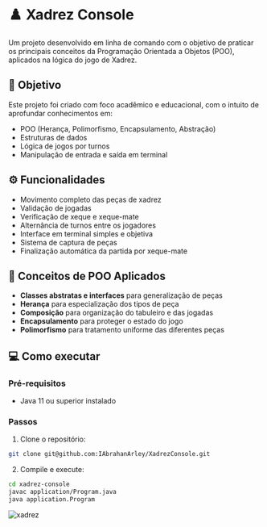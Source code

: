 # ♟️ Xadrez Console

Um projeto desenvolvido em linha de comando com o objetivo de praticar os principais conceitos da Programação Orientada a Objetos (POO), aplicados na lógica do jogo de Xadrez.

## 🎯 Objetivo

Este projeto foi criado com foco acadêmico e educacional, com o intuito de aprofundar conhecimentos em:

- POO (Herança, Polimorfismo, Encapsulamento, Abstração)
- Estruturas de dados
- Lógica de jogos por turnos
- Manipulação de entrada e saída em terminal

## ⚙️ Funcionalidades

- Movimento completo das peças de xadrez
- Validação de jogadas
- Verificação de xeque e xeque-mate
- Alternância de turnos entre os jogadores
- Interface em terminal simples e objetiva
- Sistema de captura de peças
- Finalização automática da partida por xeque-mate

## 🧠 Conceitos de POO Aplicados

- **Classes abstratas e interfaces** para generalização de peças
- **Herança** para especialização dos tipos de peça
- **Composição** para organização do tabuleiro e das jogadas
- **Encapsulamento** para proteger o estado do jogo
- **Polimorfismo** para tratamento uniforme das diferentes peças

## 💻 Como executar

### Pré-requisitos

- Java 11 ou superior instalado

### Passos

1. Clone o repositório:

```bash
git clone git@github.com:IAbrahanArley/XadrezConsole.git
```
2. Compile e execute:

```bash
cd xadrez-console
javac application/Program.java
java application.Program
```
![xadrez](https://github.com/user-attachments/assets/21bddb46-fbe5-425d-b7c5-b95e703db89e)

